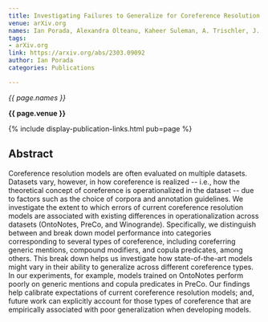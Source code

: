 ```yaml
---
title: Investigating Failures to Generalize for Coreference Resolution Models
venue: arXiv.org
names: Ian Porada, Alexandra Olteanu, Kaheer Suleman, A. Trischler, J. Cheung
tags:
- arXiv.org
link: https://arxiv.org/abs/2303.09092
author: Ian Porada
categories: Publications

---
```


*{{ page.names }}*

**{{ page.venue }}**

{% include display-publication-links.html pub=page %}

## Abstract

Coreference resolution models are often evaluated on multiple datasets. Datasets vary, however, in how coreference is realized -- i.e., how the theoretical concept of coreference is operationalized in the dataset -- due to factors such as the choice of corpora and annotation guidelines. We investigate the extent to which errors of current coreference resolution models are associated with existing differences in operationalization across datasets (OntoNotes, PreCo, and Winogrande). Specifically, we distinguish between and break down model performance into categories corresponding to several types of coreference, including coreferring generic mentions, compound modifiers, and copula predicates, among others. This break down helps us investigate how state-of-the-art models might vary in their ability to generalize across different coreference types. In our experiments, for example, models trained on OntoNotes perform poorly on generic mentions and copula predicates in PreCo. Our findings help calibrate expectations of current coreference resolution models; and, future work can explicitly account for those types of coreference that are empirically associated with poor generalization when developing models.